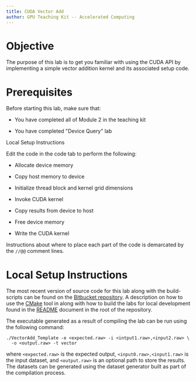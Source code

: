 ```yaml
---
title: CUDA Vector Add
author: GPU Teaching Kit -- Accelerated Computing
---
```


# Objective

The purpose of this lab is to get you familiar with using the CUDA API by implementing a simple vector addition kernel and its associated setup code.

# Prerequisites

Before starting this lab, make sure that:

* You have completed all of Module 2 in the teaching kit

* You have completed "Device Query" lab

Local Setup Instructions

Edit the code in the code tab to perform the following:

* Allocate device memory

* Copy host memory to device

* Initialize thread block and kernel grid dimensions

* Invoke CUDA kernel

* Copy results from device to host

* Free device memory

* Write the CUDA kernel

Instructions about where to place each part of the code is
demarcated by the `//@@` comment lines.

# Local Setup Instructions

The most recent version of source code for this lab along with the build-scripts can be found on the [Bitbucket repository](LINKTOLAB). A description on how to use the [CMake](https://cmake.org/) tool in along with how to build the labs for local development found in the [README](LINKTOREADME) document in the root of the repository.

The executable generated as a result of compiling the lab can be run using the following command:

~~~
./VectorAdd_Template -e <expected.raw> -i <intput1.raw>,<input2.raw> \
  -o <output.raw> -t vector
~~~

where `<expected.raw>` is the expected output, `<input0.raw>,<input1.raw>` is the input dataset, and `<output.raw>` is an optional path to store the results. The datasets can be generated using the dataset generator built as part of the compilation process.
